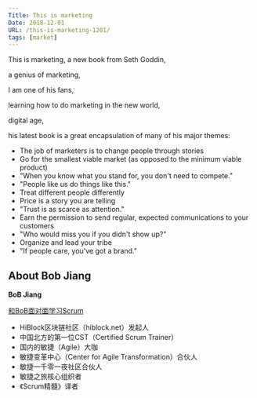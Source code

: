 ```yaml
---
Title: This is marketing
Date: 2018-12-01
URL: /this-is-marketing-1201/ 
tags: [market]
---
```


This is marketing, a new book from Seth Goddin,

a genius of marketing,

I am one of his fans, 

learning how to do marketing in the new world,

digital age,

his latest book is a great encapsulation of many of his major themes:

- The job of marketers is to change people through stories
- Go for the smallest viable market (as opposed to the minimum viable product)
- "When you know what you stand for, you don't need to compete."
- "People like us do things like this."
- Treat different people differently
- Price is a story you are telling
- "Trust is as scarce as attention."
- Earn the permission to send regular, expected communications to your customers
- "Who would miss you if you didn't show up?"
- Organize and lead your tribe
- "If people care, you've got a brand."

## About Bob Jiang
**BoB Jiang**

[和BoB面对面学习Scrum](https://appmopev1px9533.h5.xiaoeknow.com/homepage)

- HiBlock区块链社区（hiblock.net）发起人  
- 中国北方的第一位CST（Certified Scrum Trainer）  
- 国内的敏捷（Agile）大咖  
- 敏捷变革中心（Center for Agile Transformation）合伙人  
- 敏捷一千零一夜社区合伙人  
- 敏捷之旅核心组织者  
- 《Scrum精髓》译者
